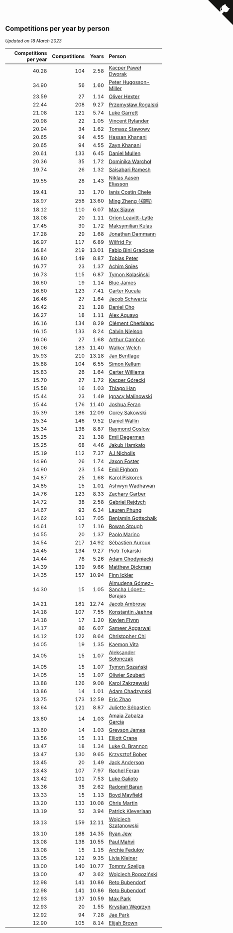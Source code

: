 ## Competitions per year by person

*Updated on 18 March 2023*

| Competitions per year | Competitions | Years | Person |
| ---: | ---: | ---: | :--- |
| 40.28 | 104 | 2.58 | [Kacper Paweł Dworak](https://www.worldcubeassociation.org/persons/2020DWOR01) |
| 34.90 | 56 | 1.60 | [Peter Hugosson-Miller](https://www.worldcubeassociation.org/persons/2021HUGO01) |
| 23.59 | 27 | 1.14 | [Oliver Hexter](https://www.worldcubeassociation.org/persons/2022HEXT01) |
| 22.44 | 208 | 9.27 | [Przemysław Rogalski](https://www.worldcubeassociation.org/persons/2013ROGA02) |
| 21.08 | 121 | 5.74 | [Luke Garrett](https://www.worldcubeassociation.org/persons/2017GARR05) |
| 20.98 | 22 | 1.05 | [Vincent Rylander](https://www.worldcubeassociation.org/persons/2022RYLA01) |
| 20.94 | 34 | 1.62 | [Tomasz Stawowy](https://www.worldcubeassociation.org/persons/2021STAW01) |
| 20.65 | 94 | 4.55 | [Hassan Khanani](https://www.worldcubeassociation.org/persons/2018KHAN26) |
| 20.65 | 94 | 4.55 | [Zayn Khanani](https://www.worldcubeassociation.org/persons/2018KHAN28) |
| 20.61 | 133 | 6.45 | [Daniel Mullen](https://www.worldcubeassociation.org/persons/2016MULL04) |
| 20.36 | 35 | 1.72 | [Dominika Warchoł](https://www.worldcubeassociation.org/persons/2021WARC01) |
| 19.74 | 26 | 1.32 | [Saisabari Ramesh](https://www.worldcubeassociation.org/persons/2021RAME01) |
| 19.55 | 28 | 1.43 | [Niklas Aasen Eliasson](https://www.worldcubeassociation.org/persons/2021ELIA01) |
| 19.41 | 33 | 1.70 | [Ianis Costin Chele](https://www.worldcubeassociation.org/persons/2021CHEL01) |
| 18.97 | 258 | 13.60 | [Ming Zheng (郑鸣)](https://www.worldcubeassociation.org/persons/2009ZHEN11) |
| 18.12 | 110 | 6.07 | [Max Siauw](https://www.worldcubeassociation.org/persons/2017SIAU02) |
| 18.08 | 20 | 1.11 | [Orion Leavitt-Lytle](https://www.worldcubeassociation.org/persons/2022LEAV01) |
| 17.45 | 30 | 1.72 | [Maksymilian Kulas](https://www.worldcubeassociation.org/persons/2021KULA02) |
| 17.28 | 29 | 1.68 | [Jonathan Dammann](https://www.worldcubeassociation.org/persons/2021DAMM01) |
| 16.97 | 117 | 6.89 | [Wilfrid Py](https://www.worldcubeassociation.org/persons/2016PYWI01) |
| 16.84 | 219 | 13.01 | [Fabio Bini Graciose](https://www.worldcubeassociation.org/persons/2010GRAC02) |
| 16.80 | 149 | 8.87 | [Tobias Peter](https://www.worldcubeassociation.org/persons/2014PETE03) |
| 16.77 | 23 | 1.37 | [Achim Spies](https://www.worldcubeassociation.org/persons/2021SPIE01) |
| 16.73 | 115 | 6.87 | [Tymon Kolasiński](https://www.worldcubeassociation.org/persons/2016KOLA02) |
| 16.60 | 19 | 1.14 | [Blue James](https://www.worldcubeassociation.org/persons/2022JAME01) |
| 16.60 | 123 | 7.41 | [Carter Kucala](https://www.worldcubeassociation.org/persons/2015KUCA01) |
| 16.46 | 27 | 1.64 | [Jacob Schwartz](https://www.worldcubeassociation.org/persons/2021SCHW01) |
| 16.42 | 21 | 1.28 | [Daniel Cho](https://www.worldcubeassociation.org/persons/2021CHOD01) |
| 16.27 | 18 | 1.11 | [Alex Aguayo](https://www.worldcubeassociation.org/persons/2022AGUA01) |
| 16.16 | 134 | 8.29 | [Clément Cherblanc](https://www.worldcubeassociation.org/persons/2014CHER05) |
| 16.15 | 133 | 8.24 | [Calvin Nielson](https://www.worldcubeassociation.org/persons/2014NIEL03) |
| 16.06 | 27 | 1.68 | [Arthur Cambon](https://www.worldcubeassociation.org/persons/2021CAMB01) |
| 16.06 | 183 | 11.40 | [Walker Welch](https://www.worldcubeassociation.org/persons/2011WELC01) |
| 15.93 | 210 | 13.18 | [Jan Bentlage](https://www.worldcubeassociation.org/persons/2010BENT01) |
| 15.88 | 104 | 6.55 | [Simon Kellum](https://www.worldcubeassociation.org/persons/2016KELL12) |
| 15.83 | 26 | 1.64 | [Carter Williams](https://www.worldcubeassociation.org/persons/2021WILL06) |
| 15.70 | 27 | 1.72 | [Kacper Górecki](https://www.worldcubeassociation.org/persons/2021GORE01) |
| 15.58 | 16 | 1.03 | [Thiago Han](https://www.worldcubeassociation.org/persons/2022HANT01) |
| 15.44 | 23 | 1.49 | [Ignacy Malinowski](https://www.worldcubeassociation.org/persons/2021MALI02) |
| 15.44 | 176 | 11.40 | [Joshua Feran](https://www.worldcubeassociation.org/persons/2011FERA01) |
| 15.39 | 186 | 12.09 | [Corey Sakowski](https://www.worldcubeassociation.org/persons/2011SAKO01) |
| 15.34 | 146 | 9.52 | [Daniel Wallin](https://www.worldcubeassociation.org/persons/2013WALL03) |
| 15.34 | 136 | 8.87 | [Raymond Goslow](https://www.worldcubeassociation.org/persons/2014GOSL01) |
| 15.25 | 21 | 1.38 | [Emil Degerman](https://www.worldcubeassociation.org/persons/2021DEGE01) |
| 15.25 | 68 | 4.46 | [Jakub Hamkało](https://www.worldcubeassociation.org/persons/2018HAMK01) |
| 15.19 | 112 | 7.37 | [AJ Nicholls](https://www.worldcubeassociation.org/persons/2015NICH04) |
| 14.96 | 26 | 1.74 | [Jaxon Foster](https://www.worldcubeassociation.org/persons/2021FOST01) |
| 14.90 | 23 | 1.54 | [Emil Elghorn](https://www.worldcubeassociation.org/persons/2021ELGH01) |
| 14.87 | 25 | 1.68 | [Karol Piskorek](https://www.worldcubeassociation.org/persons/2021PISK01) |
| 14.85 | 15 | 1.01 | [Ashwyn Wadhawan](https://www.worldcubeassociation.org/persons/2022WADH02) |
| 14.76 | 123 | 8.33 | [Zachary Garber](https://www.worldcubeassociation.org/persons/2014GARB01) |
| 14.72 | 38 | 2.58 | [Gabriel Rejdych](https://www.worldcubeassociation.org/persons/2020REJD01) |
| 14.67 | 93 | 6.34 | [Lauren Phung](https://www.worldcubeassociation.org/persons/2016PHUN02) |
| 14.62 | 103 | 7.05 | [Benjamin Gottschalk](https://www.worldcubeassociation.org/persons/2016GOTT01) |
| 14.61 | 17 | 1.16 | [Rowan Stough](https://www.worldcubeassociation.org/persons/2022STOU01) |
| 14.55 | 20 | 1.37 | [Paolo Marino](https://www.worldcubeassociation.org/persons/2021MARI04) |
| 14.54 | 217 | 14.92 | [Sébastien Auroux](https://www.worldcubeassociation.org/persons/2008AURO01) |
| 14.45 | 134 | 9.27 | [Piotr Tokarski](https://www.worldcubeassociation.org/persons/2013TOKA01) |
| 14.44 | 76 | 5.26 | [Adam Chodyniecki](https://www.worldcubeassociation.org/persons/2017CHOD02) |
| 14.39 | 139 | 9.66 | [Matthew Dickman](https://www.worldcubeassociation.org/persons/2013DICK01) |
| 14.35 | 157 | 10.94 | [Finn Ickler](https://www.worldcubeassociation.org/persons/2012ICKL01) |
| 14.30 | 15 | 1.05 | [Almudena Gómez-Sancha López-Barajas](https://www.worldcubeassociation.org/persons/2022GOME03) |
| 14.21 | 181 | 12.74 | [Jacob Ambrose](https://www.worldcubeassociation.org/persons/2010AMBR01) |
| 14.18 | 107 | 7.55 | [Konstantin Jaehne](https://www.worldcubeassociation.org/persons/2015JAEH01) |
| 14.18 | 17 | 1.20 | [Kaylen Flynn](https://www.worldcubeassociation.org/persons/2022FLYN01) |
| 14.17 | 86 | 6.07 | [Sameer Aggarwal](https://www.worldcubeassociation.org/persons/2017AGGA01) |
| 14.12 | 122 | 8.64 | [Christopher Chi](https://www.worldcubeassociation.org/persons/2014CHIC01) |
| 14.05 | 19 | 1.35 | [Kaemon Vita](https://www.worldcubeassociation.org/persons/2021VITA01) |
| 14.05 | 15 | 1.07 | [Aleksander Sołonczak](https://www.worldcubeassociation.org/persons/2022SOLO01) |
| 14.05 | 15 | 1.07 | [Tymon Sozański](https://www.worldcubeassociation.org/persons/2022SOZA01) |
| 14.05 | 15 | 1.07 | [Oliwier Szubert](https://www.worldcubeassociation.org/persons/2022SZUB01) |
| 13.88 | 126 | 9.08 | [Karol Zakrzewski](https://www.worldcubeassociation.org/persons/2014ZAKR01) |
| 13.86 | 14 | 1.01 | [Adam Chadzynski](https://www.worldcubeassociation.org/persons/2022CHAD02) |
| 13.75 | 173 | 12.59 | [Eric Zhao](https://www.worldcubeassociation.org/persons/2010ZHAO19) |
| 13.64 | 121 | 8.87 | [Juliette Sébastien](https://www.worldcubeassociation.org/persons/2014SEBA01) |
| 13.60 | 14 | 1.03 | [Amaia Zabalza Garcia](https://www.worldcubeassociation.org/persons/2022GARC03) |
| 13.60 | 14 | 1.03 | [Greyson James](https://www.worldcubeassociation.org/persons/2022JAME02) |
| 13.56 | 15 | 1.11 | [Elliott Crane](https://www.worldcubeassociation.org/persons/2022CRAN01) |
| 13.47 | 18 | 1.34 | [Luke O. Brannon](https://www.worldcubeassociation.org/persons/2021BRAN02) |
| 13.47 | 130 | 9.65 | [Krzysztof Bober](https://www.worldcubeassociation.org/persons/2013BOBE01) |
| 13.45 | 20 | 1.49 | [Jack Anderson](https://www.worldcubeassociation.org/persons/2021ANDE05) |
| 13.43 | 107 | 7.97 | [Rachel Feran](https://www.worldcubeassociation.org/persons/2015FERA01) |
| 13.42 | 101 | 7.53 | [Luke Galioto](https://www.worldcubeassociation.org/persons/2015GALI02) |
| 13.36 | 35 | 2.62 | [Radomił Baran](https://www.worldcubeassociation.org/persons/2020BARA02) |
| 13.33 | 15 | 1.13 | [Boyd Mayfield](https://www.worldcubeassociation.org/persons/2022MAYF01) |
| 13.20 | 133 | 10.08 | [Chris Martin](https://www.worldcubeassociation.org/persons/2013MART03) |
| 13.19 | 52 | 3.94 | [Patrick Kleverlaan](https://www.worldcubeassociation.org/persons/2019KLEV01) |
| 13.13 | 159 | 12.11 | [Wojciech Szatanowski](https://www.worldcubeassociation.org/persons/2011SZAT01) |
| 13.10 | 188 | 14.35 | [Ryan Jew](https://www.worldcubeassociation.org/persons/2008JEWR01) |
| 13.08 | 138 | 10.55 | [Paul Mahvi](https://www.worldcubeassociation.org/persons/2012MAHV01) |
| 13.08 | 15 | 1.15 | [Archie Fedulov](https://www.worldcubeassociation.org/persons/2022FEDU01) |
| 13.05 | 122 | 9.35 | [Livia Kleiner](https://www.worldcubeassociation.org/persons/2013KLEI03) |
| 13.00 | 140 | 10.77 | [Tommy Szeliga](https://www.worldcubeassociation.org/persons/2012SZEL01) |
| 13.00 | 47 | 3.62 | [Wojciech Rogoziński](https://www.worldcubeassociation.org/persons/2019ROGO04) |
| 12.98 | 141 | 10.86 | [Reto Bubendorf](https://www.worldcubeassociation.org/persons/2012BUBE01) |
| 12.98 | 141 | 10.86 | [Reto Bubendorf](https://www.worldcubeassociation.org/persons/2012BUBE01) |
| 12.93 | 137 | 10.59 | [Max Park](https://www.worldcubeassociation.org/persons/2012PARK03) |
| 12.93 | 20 | 1.55 | [Krystian Węgrzyn](https://www.worldcubeassociation.org/persons/2021WEGR01) |
| 12.92 | 94 | 7.28 | [Jae Park](https://www.worldcubeassociation.org/persons/2015PARK24) |
| 12.90 | 105 | 8.14 | [Elijah Brown](https://www.worldcubeassociation.org/persons/2015BROW03) |


<a href="https://github.com/jonatanklosko/wca_statistics" class="github-corner" aria-label="View source on Github"><svg width="80" height="80" viewBox="0 0 250 250" style="fill:#151513; color:#fff; position: absolute; top: 0; border: 0; right: 0;" aria-hidden="true"><path d="M0,0 L115,115 L130,115 L142,142 L250,250 L250,0 Z"></path><path d="M128.3,109.0 C113.8,99.7 119.0,89.6 119.0,89.6 C122.0,82.7 120.5,78.6 120.5,78.6 C119.2,72.0 123.4,76.3 123.4,76.3 C127.3,80.9 125.5,87.3 125.5,87.3 C122.9,97.6 130.6,101.9 134.4,103.2" fill="currentColor" style="transform-origin: 130px 106px;" class="octo-arm"></path><path d="M115.0,115.0 C114.9,115.1 118.7,116.5 119.8,115.4 L133.7,101.6 C136.9,99.2 139.9,98.4 142.2,98.6 C133.8,88.0 127.5,74.4 143.8,58.0 C148.5,53.4 154.0,51.2 159.7,51.0 C160.3,49.4 163.2,43.6 171.4,40.1 C171.4,40.1 176.1,42.5 178.8,56.2 C183.1,58.6 187.2,61.8 190.9,65.4 C194.5,69.0 197.7,73.2 200.1,77.6 C213.8,80.2 216.3,84.9 216.3,84.9 C212.7,93.1 206.9,96.0 205.4,96.6 C205.1,102.4 203.0,107.8 198.3,112.5 C181.9,128.9 168.3,122.5 157.7,114.1 C157.9,116.9 156.7,120.9 152.7,124.9 L141.0,136.5 C139.8,137.7 141.6,141.9 141.8,141.8 Z" fill="currentColor" class="octo-body"></path></svg></a><style>.github-corner:hover .octo-arm{animation:octocat-wave 560ms ease-in-out}@keyframes octocat-wave{0%,100%{transform:rotate(0)}20%,60%{transform:rotate(-25deg)}40%,80%{transform:rotate(10deg)}}@media (max-width:500px){.github-corner:hover .octo-arm{animation:none}.github-corner .octo-arm{animation:octocat-wave 560ms ease-in-out}}</style>

